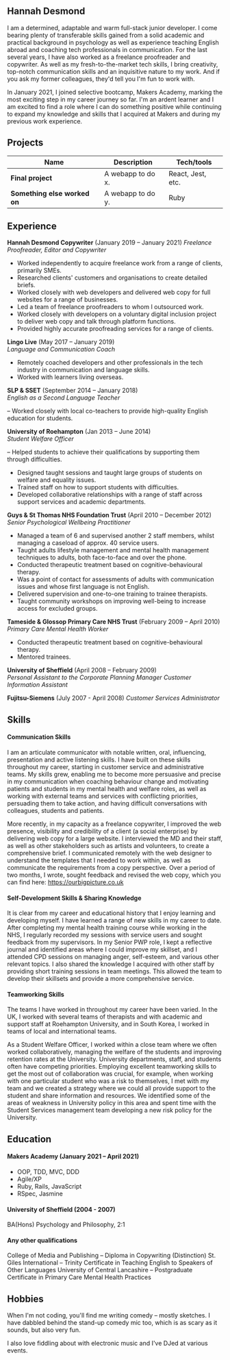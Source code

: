## Hannah Desmond
I am a determined, adaptable and warm full-stack junior developer. I come bearing plenty of transferable skills gained from a solid academic and practical background in psychology as well as experience teaching English abroad and coaching tech professionals in communication. For the last several years, I have also worked as a freelance proofreader and copywriter. As well as my fresh-to-the-market tech skills, I bring creativity, top-notch communication skills and an inquisitive nature to my work. And if you ask my former colleagues, they'd tell you I'm fun to work with. 

In January 2021, I joined selective bootcamp, Makers Academy, marking the most exciting step in my career journey so far. I'm an ardent learner and I am excited to find a role where I can do something positive while continuing to expand my knowledge and skills that I acquired at Makers and during my previous work experience.

## Projects

| Name                         | Description       | Tech/tools        |
| ---------------------------- | ----------------- | ----------------- |
| **Final project**            | A webapp to do x. | React, Jest, etc. |
| **Something else worked on** | A webapp to do y. | Ruby              |

## Experience

**Hannah Desmond Copywriter** (January 2019 – January 2021)
_Freelance Proofreader, Editor and Copywriter_

- Worked independently to acquire freelance work from a range of clients, primarily SMEs.
- Researched clients' customers and organisations to create detailed briefs.
- Worked closely with web developers and delivered web copy for full websites for a range of businesses. 
- Led a team of freelance proofreaders to whom I outsourced work.
- Worked closely with developers on a voluntary digital inclusion project to deliver web copy and talk through platform functions.
- Provided highly accurate proofreading services for a range of clients. 

**Lingo Live** (May 2017 – January 2019)  
_Language and Communication Coach_

- Remotely coached developers and other professionals in the tech industry in communication and language skills.
- Worked with learners living overseas.

**SLP & SSET** (September 2014 – January 2018)  
_English as a Second Language Teacher_

– Worked closely with local co-teachers to provide high-quality English education for students.

**University of Roehampton** (Jan 2013 – June 2014)  
_Student Welfare Officer_

– Helped students to achieve their qualifications by supporting them through difficulties.
- Designed taught sessions and taught large groups of students on welfare and equality issues.
- Trained staff on how to support students with difficulties.
- Developed collaborative relationships with a range of staff across support services and academic departments.

**Guys & St Thomas NHS Foundation Trust** (April 2010 – December 2012)  
_Senior Psychological Wellbeing Practitioner_

- Managed a team of 6 and supervised another 2 staff members, whilst managing a caseload of approx. 40 service users.
- Taught adults lifestyle management and mental health management techniques to adults, both face-to-face and over the phone.
- Conducted therapeutic treatment based on cognitive-behavioural therapy. 
- Was a point of contact for assessments of adults with communication issues and whose first language is not English.
- Delivered supervision and one-to-one training to trainee therapists.
- Taught community workshops on improving well-being to increase access for excluded groups.

**Tameside & Glossop Primary Care NHS Trust** (February 2009 – April 2010)  
_Primary Care Mental Health Worker_

- Conducted therapeutic treatment based on cognitive-behavioural therapy. 
- Mentored trainees.

**University of Sheffield** (April 2008 – February 2009)  
_Personal Assistant to the Corporate Planning Manager_
_Customer Information Assistant_

**Fujitsu-Siemens** (July 2007 - April 2008)
_Customer Services Administrator_

## Skills


#### Communication Skills

I am an articulate communicator with notable written, oral, influencing, presentation and active listening skills. I have built on these skills throughout my career, starting in customer service and administrative teams. My skills grew, enabling me to become more persuasive and precise in my communication when coaching behaviour change and motivating patients and students in my mental health and welfare roles, as well as working with external teams and services with conflicting priorities, persuading them to take action, and having difficult conversations with colleagues, students and patients. 

More recently, in my capacity as a freelance copywriter, I improved the web presence, visibility and credibility of a client (a social enterprise) by delivering web copy for a large website. I interviewed the MD and their staff, as well as other stakeholders such as artists and volunteers, to create a comprehensive brief. I communicated remotely with the web designer to understand the templates that I needed to work within, as well as communicate the requirements from a copy perspective. Over a period of two months, I wrote, sought feedback and revised the web copy, which you can find here: https://ourbigpicture.co.uk

#### Self-Development Skills & Sharing Knowledge

It is clear from my career and educational history that I enjoy learning and developing myself. I have learned a range of new skills in my career to date. After completing my mental health training course while working in the NHS, I regularly recorded my sessions with service users and sought feedback from my supervisors. In my Senior PWP role, I kept a reflective journal and identified areas where I could improve my skillset, and I attended CPD sessions on managing anger, self-esteem, and various other relevant topics. I also shared the knowledge I acquired with other staff by providing short training sessions in team meetings. This allowed the team to develop their skillsets and provide a more comprehensive service.  

#### Teamworking Skills

The teams I have worked in throughout my career have been varied. In the UK, I worked with several teams of therapists and with academic and support staff at Roehampton University, and in South Korea, I worked in teams of local and international teams. 

As a Student Welfare Officer, I worked within a close team where we often worked collaboratively, managing the welfare of the students and improving retention rates at the University. University departments, staff, and students often have competing priorities. Employing excellent teamworking skills to get the most out of collaboration was crucial, for example, when working with one particular student who was a risk to themselves, I met with my team and we created a strategy where we could all provide support to the student and share information and resources. We identified some of the areas of weakness in University policy in this area and spent time with the Student Services management team developing a new risk policy for the University.

## Education

#### Makers Academy (January 2021 – April 2021)

- OOP, TDD, MVC, DDD
- Agile/XP
- Ruby, Rails, JavaScript
- RSpec, Jasmine

#### University of Sheffield (2004 - 2007)

BA(Hons) Psychology and Philosophy, 2:1

#### Any other qualifications

College of Media and Publishing – Diploma in Copywriting (Distinction)
St. Giles International – Trinity Certificate in Teaching English to Speakers of Other Languages
University of Central Lancashire – Postgraduate Certificate in Primary Care Mental Health Practices

## Hobbies

When I'm not coding, you'll find me writing comedy – mostly sketches. I have dabbled behind the stand-up comedy mic too, which is as scary as it sounds, but also very fun. 

I also love fiddling about with electronic music and I've DJed at various events. 
